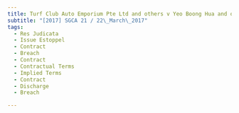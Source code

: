 ```yaml
---
title: Turf Club Auto Emporium Pte Ltd and others v Yeo Boong Hua and others and another appeal 
subtitle: "[2017] SGCA 21 / 22\_March\_2017"
tags:
  - Res Judicata
  - Issue Estoppel
  - Contract
  - Breach
  - Contract
  - Contractual Terms
  - Implied Terms
  - Contract
  - Discharge
  - Breach

---
```


